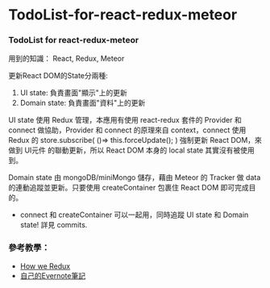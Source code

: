 # TodoList-for-react-redux-meteor
### TodoList for react-redux-meteor

用到的知識： React, Redux, Meteor


更新React DOM的State分兩種:

1. UI state: 負責畫面"顯示"上的更新
2. Domain state: 負責畫面"資料"上的更新

UI state 使用 Redux 管理，本應用有使用 react-redux 套件的 Provider 和 connect 做協助，Provider 和 connect 的原理來自 context，connect 使用 Redux 的 store.subscribe( ()=> this.forceUpdate(); ) 強制更新 React DOM，來做到 UI元件 的聯動更新，所以 React DOM 本身的 local state 其實沒有被使用到。

Domain state 由 mongoDB/miniMongo 儲存，藉由 Meteor 的 Tracker 做 data 的連動追蹤並更新。只要使用 createContainer 包裹住 React DOM 即可完成目的。

* connect 和 createContainer 可以一起用，同時追蹤 UI state 和 Domain state! 詳見 commits.

### 參考教學：

* [How we Redux](https://medium.com/front-end-developers/how-we-redux-part-1-introduction-18a24c3b7efe#.spbn7nau1)
* [自己的Evernote筆記](https://www.evernote.com/l/AR-uCWB6a4VJWLxL4gGDMKlnWyKnbMy5knQ)
